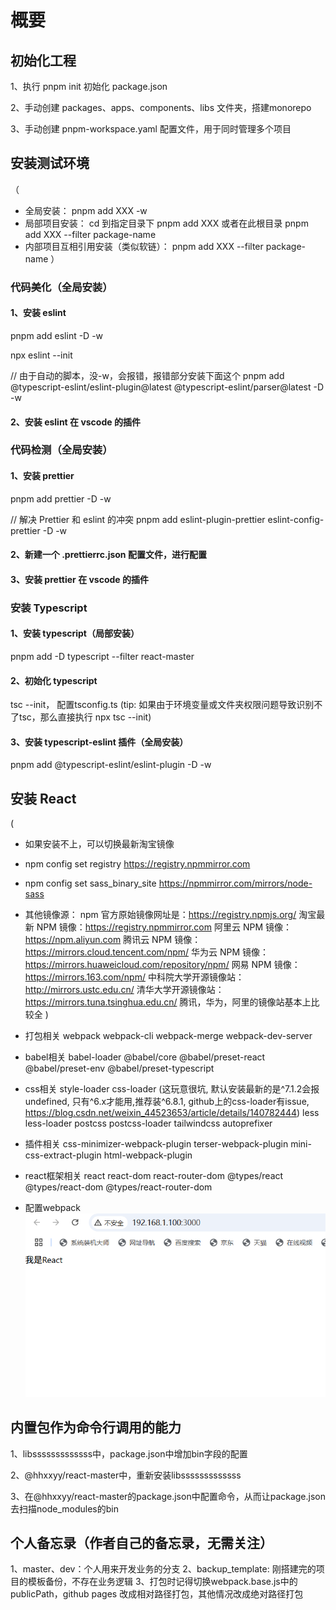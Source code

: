 # 概要

## 初始化工程

1、执行 pnpm init 初始化 package.json

2、手动创建 packages、apps、components、libs 文件夹，搭建monorepo

3、手动创建 pnpm-workspace.yaml 配置文件，用于同时管理多个项目

## 安装测试环境

（

- 全局安装： pnpm add XXX -w
- 局部项目安装： cd 到指定目录下 pnpm add XXX 或者在此根目录 pnpm add XXX --filter package-name
- 内部项目互相引用安装（类似软链）： pnpm add XXX --filter package-name
  ）

### 代码美化（全局安装）

#### 1、安装 eslint

pnpm add eslint -D -w

npx eslint --init

// 由于自动的脚本，没-w，会报错，报错部分安装下面这个
pnpm add @typescript-eslint/eslint-plugin@latest @typescript-eslint/parser@latest -D -w

#### 2、安装 eslint 在 vscode 的插件

### 代码检测（全局安装）

#### 1、安装 prettier

pnpm add prettier -D -w

// 解决 Prettier 和 eslint 的冲突
pnpm add eslint-plugin-prettier eslint-config-prettier -D -w

#### 2、新建一个 .prettierrc.json 配置文件，进行配置

#### 3、安装 prettier 在 vscode 的插件

### 安装 Typescript

#### 1、安装 typescript（局部安装）

pnpm add -D typescript --filter react-master

#### 2、初始化 typescript

tsc --init， 配置tsconfig.ts
(tip: 如果由于环境变量或文件夹权限问题导致识别不了tsc，那么直接执行 npx tsc --init)

#### 3、安装 typescript-eslint 插件（全局安装）

pnpm add @typescript-eslint/eslint-plugin -D -w

## 安装 React

(

- 如果安装不上，可以切换最新淘宝镜像
- npm config set registry https://registry.npmmirror.com
- npm config set sass_binary_site https://npmmirror.com/mirrors/node-sass

- 其他镜像源：
  npm 官方原始镜像网址是：https://registry.npmjs.org/
  淘宝最新 NPM 镜像：https://registry.npmmirror.com
  阿里云 NPM 镜像：https://npm.aliyun.com
  腾讯云 NPM 镜像：https://mirrors.cloud.tencent.com/npm/
  华为云 NPM 镜像：https://mirrors.huaweicloud.com/repository/npm/
  网易 NPM 镜像：https://mirrors.163.com/npm/
  中科院大学开源镜像站：http://mirrors.ustc.edu.cn/
  清华大学开源镜像站：https://mirrors.tuna.tsinghua.edu.cn/
  腾讯，华为，阿里的镜像站基本上比较全
  )

- 打包相关
  webpack
  webpack-cli
  webpack-merge
  webpack-dev-server

- babel相关
  babel-loader
  @babel/core
  @babel/preset-react
  @babel/preset-env
  @babel/preset-typescript

- css相关
  style-loader
  css-loader
  (这玩意很坑, 默认安装最新的是^7.1.2会报undefined, 只有^6.x才能用,推荐装^6.8.1, github上的css-loader有issue, https://blog.csdn.net/weixin_44523653/article/details/140782444)
  less
  less-loader
  postcss
  postcss-loader
  tailwindcss
  autoprefixer

- 插件相关
  css-minimizer-webpack-plugin
  terser-webpack-plugin
  mini-css-extract-plugin
  html-webpack-plugin

- react框架相关
  react
  react-dom
  react-router-dom
  @types/react
  @types/react-dom
  @types/react-router-dom

- 配置webpack
  ![图片示例](/success.png)

## 内置包作为命令行调用的能力

1、libsssssssssssss中，package.json中增加bin字段的配置

2、@hhxxyy/react-master中，重新安装libsssssssssssss

3、在@hhxxyy/react-master的package.json中配置命令，从而让package.json去扫描node_modules的bin

## 个人备忘录（作者自己的备忘录，无需关注）

1、master、dev：个人用来开发业务的分支
2、backup_template: 刚搭建完的项目的模板备份，不存在业务逻辑
3、打包时记得切换webpack.base.js中的publicPath，github pages 改成相对路径打包，其他情况改成绝对路径打包
